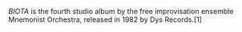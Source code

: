 _BIOTA_ is the fourth studio album by the free improvisation ensemble Mnemonist Orchestra, released in 1982 by Dys Records.[1]
